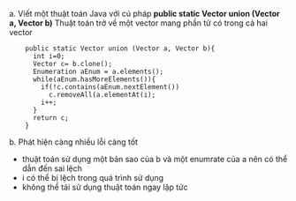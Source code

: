 a.       Viết một thuật toán Java với cú pháp
**public static Vector union (Vector a, Vector b)**
Thuật toán trở về một vector mang phần tử có trong cả hai vector

        public static Vector union (Vector a, Vector b){
          int i=0;
          Vector c= b.clone();
          Enumeration aEnum = a.elements();
          while(aEnum.hasMoreElements()){
            if(!c.contains(aEnum.nextElement())
              c.removeAll(a.elementAt(i);
            i++;
          }
          return c;
        }

b.       Phát hiện càng nhiều lỗi càng tốt

- thuật toán sử dụng một bản sao của b và một enumrate của a nên có thể dẫn đến sai lệch
- i có thể bị lệch trong quá trình sử dụng
- không thể tái sử dụng thuật toán ngay lập tức
